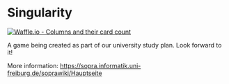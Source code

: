 # Singularity

[![Waffle.io - Columns and their card count](https://badge.waffle.io/SoPra18-07/Singularity.svg?columns=all)](https://waffle.io/SoPra18-07/Singularity)

A game being created as part of our university study plan. Look forward to it!

More information: https://sopra.informatik.uni-freiburg.de/soprawiki/Hauptseite
